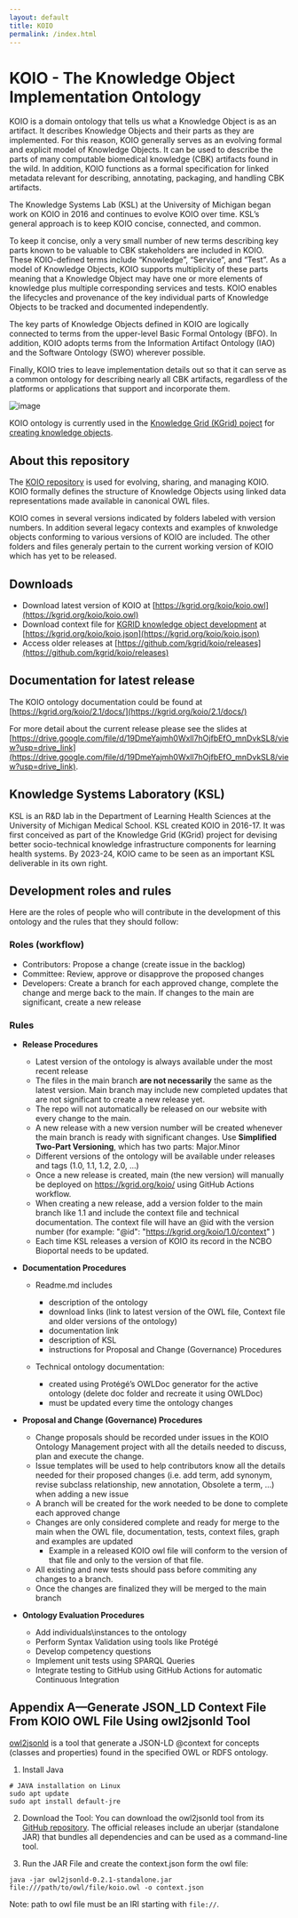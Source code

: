 ```yaml
---
layout: default
title: KOIO
permalink: /index.html
---
```


# KOIO - The Knowledge Object Implementation Ontology
KOIO is a domain ontology that tells us what a Knowledge Object is as an artifact. It describes Knowledge Objects and their parts as they are implemented. For this reason, KOIO generally serves as an evolving formal and explicit model of Knowledge Objects. It can be used to describe the parts of many computable biomedical knowledge (CBK) artifacts found in the wild. In addition, KOIO functions as a formal specification for linked metadata relevant for describing, annotating, packaging, and handling CBK artifacts.

The Knowledge Systems Lab (KSL) at the University of Michigan began work on KOIO in 2016 and continues to evolve KOIO over time. KSL’s general approach is to keep KOIO concise, connected, and common.

To keep it concise, only a very small number of new terms describing key parts known to be valuable to CBK stakeholders are included in KOIO. These KOIO-defined terms include “Knowledge”, “Service”, and “Test”. As a model of Knowledge Objects, KOIO supports multiplicity of these parts meaning that a Knowledge Object may have one or more elements of knowledge plus multiple corresponding services and tests. KOIO enables the lifecycles and provenance of the key individual parts of Knowledge Objects to be tracked and documented independently.

The key parts of Knowledge Objects defined in KOIO are logically connected to terms from the upper-level Basic Formal Ontology (BFO). In addition, KOIO adopts terms from the Information Artifact Ontology (IAO) and the Software Ontology (SWO) wherever possible.

Finally, KOIO tries to leave implementation details out so that it can serve as a common ontology for describing nearly all CBK artifacts, regardless of the platforms or applications that support and incorporate them.

![image](https://github.com/user-attachments/assets/cd93852c-ad4c-4916-9df0-d1846e51b2b7)

KOIO ontology is currently used in the [Knowledge Grid (KGrid) poject](https://github.com/kgrid/specs/blob/master/docs/evolving-conceptual-model.md) for [creating knowledge objects](https://github.com/kgrid/specs/blob/master/docs/kgrid-knowledge-objects.md).

## About this repository
The [KOIO repository](https://github.com/kgrid/koio) is used for evolving, sharing, and managing KOIO. KOIO formally defines the structure of Knowledge Objects using linked data representations made available in canonical OWL files. 

KOIO comes in several versions indicated by folders labeled with version numbers. In addition several legacy contexts and examples of knwoledge objects conforming to various versions of KOIO are included. The other folders and files generaly pertain to the current working version of KOIO which has yet to be released.

## Downloads
- Download latest version of KOIO at [https://kgrid.org/koio/koio.owl](https://kgrid.org/koio/koio.owl)
- Download context file for [KGRID knowledge object development](https://github.com/kgrid/specs/blob/master/docs/kgrid-knowledge-objects.md) at [https://kgrid.org/koio/koio.json](https://kgrid.org/koio/koio.json)
- Access older releases at [https://github.com/kgrid/koio/releases](https://github.com/kgrid/koio/releases)

## Documentation for latest release
The KOIO ontology documentation could be found at [https://kgrid.org/koio/2.1/docs/](https://kgrid.org/koio/2.1/docs/)

For more detail about the current release please see the slides at [https://drive.google.com/file/d/19DmeYajmh0Wxll7hOjfbEfO_mnDvkSL8/view?usp=drive_link](https://drive.google.com/file/d/19DmeYajmh0Wxll7hOjfbEfO_mnDvkSL8/view?usp=drive_link).
## Knowledge Systems Laboratory (KSL)
KSL is an R&D lab in the Department of Learning Health Sciences at the University of Michigan Medical School. KSL created KOIO in 2016-17. It was first conceived as part of the Knowledge Grid (KGrid) project for devising better socio-technical knowledge infrastructure components for learning health systems. By 2023-24, KOIO came to be seen as an important KSL deliverable in its own right.

## Development roles and rules
Here are the roles of people who will contribute in the development of this ontology and the rules that they should follow:

### Roles (workflow)
- Contributors: Propose a change (create issue in the backlog)
- Committee: Review, approve or disapprove the proposed changes 
- Developers: Create a branch for each approved change, complete the change and merge back to the main. If changes to the main are significant, create a new release

### Rules
- **Release Procedures**
    - Latest version of the ontology is always available under the most recent release
    - The files in the main branch **are not necessarily** the same as the latest version. Main branch may include new completed updates that are not significant to create a new release yet.
    - The repo will not automatically be released on our website with every change to the main.
    - A new release with a new version number will be created whenever the main branch is ready with significant changes. Use **Simplified Two-Part Versioning**, which has two parts: Major.Minor
    - Different versions of the ontology will be available under releases and tags (1.0, 1.1, 1.2, 2.0, …)
    - Once a new release is created, main (the new version) will manually be deployed on https://kgrid.org/koio/ using GitHub Actions workflow.
    - When creating a new release, add a version folder to the main branch like 1.1 and include the context file and technical documentation. The context file will have an @id with the version number (for example: "@id": "https://kgrid.org/koio/1.0/context" )
    - Each time KSL releases a version of KOIO its record in the NCBO Bioportal needs to be updated.

- **Documentation Procedures**
    - Readme.md includes
        - description of the ontology
        - download links (link to latest version of the OWL file, Context file and older versions of the ontology)
        - documentation link 
        - description of KSL
        - instructions for Proposal and Change (Governance) Procedures

    - Technical ontology documentation: 
        - created using Protégé’s OWLDoc generator for the active ontology (delete doc folder and recreate it using OWLDoc)
        - must be updated every time the ontology changes 

- **Proposal and Change (Governance) Procedures**
    - Change proposals should be recorded under issues in the KOIO Ontology Management project with all the details needed to discuss, plan and execute the change. 
    - Issue templates will be used to help contributors know all the details needed for their proposed changes (i.e. add term, add synonym, revise subclass relationship, new annotation, Obsolete a term, …) when adding a new issue
    - A branch will be created for the work needed to be done to complete each approved change 
    - Changes are only considered complete and ready for merge to the main when the OWL file, documentation, tests, context files, graph and examples are updated
        - Example in a released KOIO owl file will conform to the version of that file and only to the version of that file.
    - All existing and new tests should pass before commiting any changes to a branch.
    - Once the changes are finalized they will be merged to the main branch   
    
- **Ontology Evaluation Procedures**    
    - Add individuals\instances to the ontology
    - Perform Syntax Validation using tools like Protégé
    - Develop competency questions
    - Implement unit tests using SPARQL Queries
    - Integrate testing to GitHub using GitHub Actions for automatic Continuous Integration

## Appendix A—Generate JSON_LD Context File From KOIO OWL File Using owl2jsonld Tool
[owl2jsonld](https://github.com/stain/owl2jsonld) is a tool that generate a JSON-LD @context for concepts (classes and properties) found in the specified OWL or RDFS ontology. 
1. Install Java
```batch
# JAVA installation on Linux
sudo apt update
sudo apt install default-jre
```

2. Download the Tool: You can download the owl2jsonld tool from its [GitHub repository](https://github.com/stain/owl2jsonld). The official releases include an uberjar (standalone JAR) that bundles all dependencies and can be used as a command-line tool.

3. Run the JAR File and create the context.json form the owl file:
```batch
java -jar owl2jsonld-0.2.1-standalone.jar file:///path/to/owl/file/koio.owl -o context.json
```

Note: path to owl file must be an IRI starting with `file://`. 


